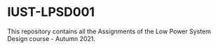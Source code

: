 # IUST-LPSD001

This repository contains all the Assignments of the Low Power System Design course - Autumn 2021.
